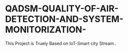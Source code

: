 # QADSM-QUALITY-OF-AIR-DETECTION-AND-SYSTEM-MONITORIZATION-
This Project  is  Truely Based on IoT-Smart city Stream..
